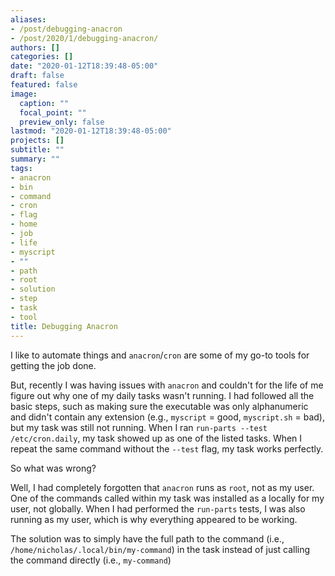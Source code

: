 ```yaml
---
aliases:
- /post/debugging-anacron
- /post/2020/1/debugging-anacron/
authors: []
categories: []
date: "2020-01-12T18:39:48-05:00"
draft: false
featured: false
image:
  caption: ""
  focal_point: ""
  preview_only: false
lastmod: "2020-01-12T18:39:48-05:00"
projects: []
subtitle: ""
summary: ""
tags:
- anacron
- bin
- command
- cron
- flag
- home
- job
- life
- myscript
- ""
- path
- root
- solution
- step
- task
- tool
title: Debugging Anacron
---
```


I like to automate things and `anacron`/`cron` are some of my go-to tools for getting the job done.

But, recently I was having issues with `anacron` and couldn't for the life of me figure out why one of my daily tasks wasn't running.
I had followed all the basic steps, such as making sure the executable was only alphanumeric and didn't contain any extension (e.g., `myscript` = good, `myscript.sh` = bad), but my task was still not running.
When I ran `run-parts --test /etc/cron.daily`, my task showed up as one of the listed tasks.
When I repeat the same command without the `--test` flag, my task works perfectly.

So what was wrong?

Well, I had completely forgotten that `anacron` runs as `root`, not as my user.
One of the commands called within my task was installed as a locally for my user, not globally.
When I had performed the `run-parts` tests, I was also running as my user, which is why everything appeared to be working.

The solution was to simply have the full path to the command (i.e., `/home/nicholas/.local/bin/my-command`) in the task instead of just calling the command directly (i.e., `my-command`)